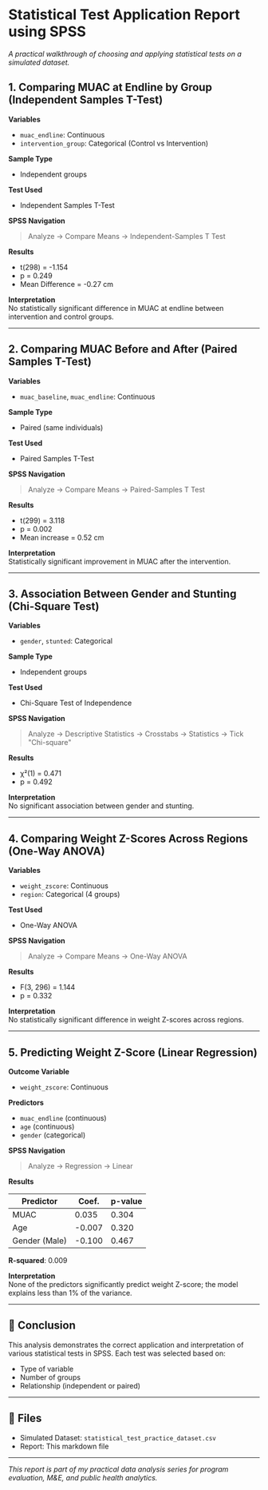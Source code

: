 # Statistical Test Application Report using SPSS
_A practical walkthrough of choosing and applying statistical tests on a simulated dataset._

## 1. Comparing MUAC at Endline by Group (Independent Samples T-Test)

**Variables**  
- `muac_endline`: Continuous  
- `intervention_group`: Categorical (Control vs Intervention)

**Sample Type**  
- Independent groups

**Test Used**  
- Independent Samples T-Test

**SPSS Navigation**  
> Analyze → Compare Means → Independent-Samples T Test

**Results**  
- t(298) = -1.154  
- p = 0.249  
- Mean Difference = -0.27 cm

**Interpretation**  
No statistically significant difference in MUAC at endline between intervention and control groups.

---

## 2. Comparing MUAC Before and After (Paired Samples T-Test)

**Variables**  
- `muac_baseline`, `muac_endline`: Continuous

**Sample Type**  
- Paired (same individuals)

**Test Used**  
- Paired Samples T-Test

**SPSS Navigation**  
> Analyze → Compare Means → Paired-Samples T Test

**Results**  
- t(299) = 3.118  
- p = 0.002  
- Mean increase = 0.52 cm

**Interpretation**  
Statistically significant improvement in MUAC after the intervention.

---

## 3. Association Between Gender and Stunting (Chi-Square Test)

**Variables**  
- `gender`, `stunted`: Categorical

**Sample Type**  
- Independent groups

**Test Used**  
- Chi-Square Test of Independence

**SPSS Navigation**  
> Analyze → Descriptive Statistics → Crosstabs → Statistics → Tick "Chi-square"

**Results**  
- χ²(1) = 0.471  
- p = 0.492

**Interpretation**  
No significant association between gender and stunting.

---

## 4. Comparing Weight Z-Scores Across Regions (One-Way ANOVA)

**Variables**  
- `weight_zscore`: Continuous  
- `region`: Categorical (4 groups)

**Test Used**  
- One-Way ANOVA

**SPSS Navigation**  
> Analyze → Compare Means → One-Way ANOVA

**Results**  
- F(3, 296) = 1.144  
- p = 0.332

**Interpretation**  
No statistically significant difference in weight Z-scores across regions.

---

## 5. Predicting Weight Z-Score (Linear Regression)

**Outcome Variable**  
- `weight_zscore`: Continuous

**Predictors**  
- `muac_endline` (continuous)  
- `age` (continuous)  
- `gender` (categorical)

**SPSS Navigation**  
> Analyze → Regression → Linear

**Results**

| Predictor     | Coef. | p-value |  
|---------------|--------|---------|  
| MUAC          | 0.035  | 0.304   |  
| Age           | -0.007 | 0.320   |  
| Gender (Male) | -0.100 | 0.467   |  

**R-squared**: 0.009

**Interpretation**  
None of the predictors significantly predict weight Z-score; the model explains less than 1% of the variance.

---

## 🧾 Conclusion

This analysis demonstrates the correct application and interpretation of various statistical tests in SPSS. Each test was selected based on:
- Type of variable
- Number of groups
- Relationship (independent or paired)

---

## 📂 Files
- Simulated Dataset: `statistical_test_practice_dataset.csv`
- Report: This markdown file

---

_This report is part of my practical data analysis series for program evaluation, M&E, and public health analytics._

